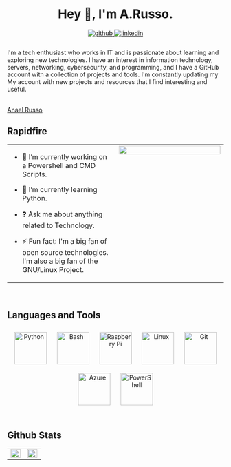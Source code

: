 # **<div align="center">Hey 👋, I'm A.Russo.</div>**  
  

<div align="center">
<a href="https://github.com/MetalShellImpaler" target="_blank">
<img src=https://img.shields.io/badge/github-%2324292e.svg?&style=for-the-badge&logo=github&logoColor=white alt=github style="margin-bottom: 5px;" />
</a>
<a href="https://linkedin.com/in/anael-russo-59a2321b8" target="_blank">
<img src=https://img.shields.io/badge/linkedin-%231E77B5.svg?&style=for-the-badge&logo=linkedin&logoColor=white alt=linkedin style="margin-bottom: 5px;" />
</a>  
</div>  
  



###   
I'm a tech enthusiast who works in IT and is passionate about learning and exploring new technologies. I have an interest in information technology, servers, networking, cybersecurity, and programming, and I have a GitHub account with a collection of projects and tools. I'm constantly updating my My  account with new projects and resources that I find interesting and useful.
  

<br/>  
<script src="https://platform.linkedin.com/badges/js/profile.js" async defer type="text/javascript"></script>
<div class="badge-base LI-profile-badge" data-locale="en_US" data-size="medium" data-theme="light" data-type="VERTICAL" data-vanity="anael-russo-59a2321b8" data-version="v1"><a class="badge-base__link LI-simple-link" href="https://il.linkedin.com/in/anael-russo-59a2321b8?trk=profile-badge">Anael Russo</a></div>
              
              

## Rapidfire  
<table><tr><td valign="top" width="50%">

- 🔭 I’m currently working on a Powershell and CMD Scripts. 
  

- 🌱 I’m currently learning  Python. 
  

- ❓ Ask me about anything related to Technology. 
  

- ⚡ Fun fact: 
I'm a big fan of open source technologies. I'm also a big fan of the GNU/Linux Project.


</td><td valign="top" width="50%">

<div align="center">
<img src="https://media.giphy.com/media/ELham0Mveox9e/giphy.gif" align="center" style="width: 100%" />
</div>  


</td></tr></table>  

<br/>  


## Languages and Tools  
<div align="center">  
<a href="https://www.python.org/" target="_blank"><img style="margin: 10px" src="https://profilinator.rishav.dev/skills-assets/python-original.svg" alt="Python" height="75" /></a>  
<a href="https://www.gnu.org/software/bash/" target="_blank"><img style="margin: 10px" src="https://profilinator.rishav.dev/skills-assets/gnu_bash-icon.svg" alt="Bash" height="75" /></a>  
<a href="https://www.raspberrypi.org/" target="_blank"><img style="margin: 10px" src="https://profilinator.rishav.dev/skills-assets/raspberrypi.png" alt="Raspberry Pi" height="75" /></a>  
<a href="https://www.linux.org/" target="_blank"><img style="margin: 10px" src="https://profilinator.rishav.dev/skills-assets/linux-original.svg" alt="Linux" height="75" /></a>  
<a href="https://github.com/" target="_blank"><img style="margin: 10px" src="https://profilinator.rishav.dev/skills-assets/git-scm-icon.svg" alt="Git" height="75" /></a>  
<a href="https://azure.microsoft.com/en-in/" target="_blank"><img style="margin: 10px" src="https://profilinator.rishav.dev/skills-assets/microsoft_azure-icon.svg" alt="Azure" height="75" /></a>  
<a href="https://docs.microsoft.com/en-us/powershell/" target="_blank"><img style="margin: 10px" src="https://profilinator.rishav.dev/skills-assets/powershell.png" alt="PowerShell" height="75" /></a>  
</div>  

<br/>  


## Github Stats  
<table><tr><td valign="top" width="50%">

<img src="https://github-readme-stats.vercel.app/api?username=MetalShellImpaler&show_icons=true&count_private=true&hide_border=true" align="left" style="width: 100%" />

</td><td valign="top" width="50%">

<img src="https://github-readme-stats.vercel.app/api/top-langs/?username=MetalShellImpaler&hide_border=true&layout=compact" align="left" style="width: 100%" />

</td></tr></table>  

